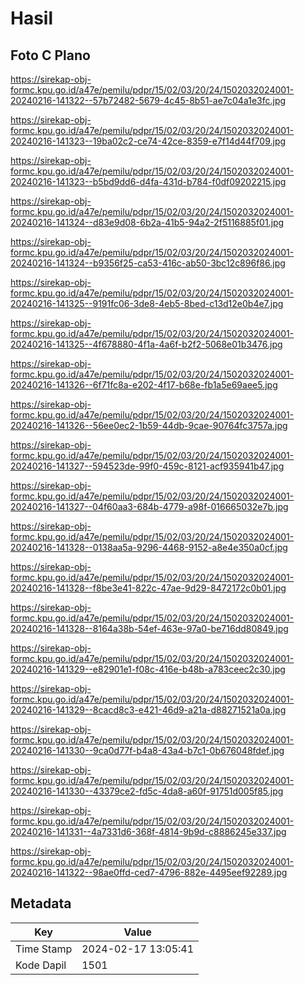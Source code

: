 # Hasil

## Foto C Plano

https://sirekap-obj-formc.kpu.go.id/a47e/pemilu/pdpr/15/02/03/20/24/1502032024001-20240216-141322--57b72482-5679-4c45-8b51-ae7c04a1e3fc.jpg

https://sirekap-obj-formc.kpu.go.id/a47e/pemilu/pdpr/15/02/03/20/24/1502032024001-20240216-141323--19ba02c2-ce74-42ce-8359-e7f14d44f709.jpg

https://sirekap-obj-formc.kpu.go.id/a47e/pemilu/pdpr/15/02/03/20/24/1502032024001-20240216-141323--b5bd9dd6-d4fa-431d-b784-f0df09202215.jpg

https://sirekap-obj-formc.kpu.go.id/a47e/pemilu/pdpr/15/02/03/20/24/1502032024001-20240216-141324--d83e9d08-6b2a-41b5-94a2-2f5116885f01.jpg

https://sirekap-obj-formc.kpu.go.id/a47e/pemilu/pdpr/15/02/03/20/24/1502032024001-20240216-141324--b9356f25-ca53-416c-ab50-3bc12c896f86.jpg

https://sirekap-obj-formc.kpu.go.id/a47e/pemilu/pdpr/15/02/03/20/24/1502032024001-20240216-141325--9191fc06-3de8-4eb5-8bed-c13d12e0b4e7.jpg

https://sirekap-obj-formc.kpu.go.id/a47e/pemilu/pdpr/15/02/03/20/24/1502032024001-20240216-141325--4f678880-4f1a-4a6f-b2f2-5068e01b3476.jpg

https://sirekap-obj-formc.kpu.go.id/a47e/pemilu/pdpr/15/02/03/20/24/1502032024001-20240216-141326--6f71fc8a-e202-4f17-b68e-fb1a5e69aee5.jpg

https://sirekap-obj-formc.kpu.go.id/a47e/pemilu/pdpr/15/02/03/20/24/1502032024001-20240216-141326--56ee0ec2-1b59-44db-9cae-90764fc3757a.jpg

https://sirekap-obj-formc.kpu.go.id/a47e/pemilu/pdpr/15/02/03/20/24/1502032024001-20240216-141327--594523de-99f0-459c-8121-acf935941b47.jpg

https://sirekap-obj-formc.kpu.go.id/a47e/pemilu/pdpr/15/02/03/20/24/1502032024001-20240216-141327--04f60aa3-684b-4779-a98f-016665032e7b.jpg

https://sirekap-obj-formc.kpu.go.id/a47e/pemilu/pdpr/15/02/03/20/24/1502032024001-20240216-141328--0138aa5a-9296-4468-9152-a8e4e350a0cf.jpg

https://sirekap-obj-formc.kpu.go.id/a47e/pemilu/pdpr/15/02/03/20/24/1502032024001-20240216-141328--f8be3e41-822c-47ae-9d29-8472172c0b01.jpg

https://sirekap-obj-formc.kpu.go.id/a47e/pemilu/pdpr/15/02/03/20/24/1502032024001-20240216-141328--8164a38b-54ef-463e-97a0-be716dd80849.jpg

https://sirekap-obj-formc.kpu.go.id/a47e/pemilu/pdpr/15/02/03/20/24/1502032024001-20240216-141329--e82901e1-f08c-416e-b48b-a783ceec2c30.jpg

https://sirekap-obj-formc.kpu.go.id/a47e/pemilu/pdpr/15/02/03/20/24/1502032024001-20240216-141329--8cacd8c3-e421-46d9-a21a-d88271521a0a.jpg

https://sirekap-obj-formc.kpu.go.id/a47e/pemilu/pdpr/15/02/03/20/24/1502032024001-20240216-141330--9ca0d77f-b4a8-43a4-b7c1-0b676048fdef.jpg

https://sirekap-obj-formc.kpu.go.id/a47e/pemilu/pdpr/15/02/03/20/24/1502032024001-20240216-141330--43379ce2-fd5c-4da8-a60f-91751d005f85.jpg

https://sirekap-obj-formc.kpu.go.id/a47e/pemilu/pdpr/15/02/03/20/24/1502032024001-20240216-141331--4a7331d6-368f-4814-9b9d-c8886245e337.jpg

https://sirekap-obj-formc.kpu.go.id/a47e/pemilu/pdpr/15/02/03/20/24/1502032024001-20240216-141322--98ae0ffd-ced7-4796-882e-4495eef92289.jpg


## Metadata

| Key        | Value               |
| ---------- | ------------------- |
| Time Stamp | 2024-02-17 13:05:41 |
| Kode Dapil | 1501                |



